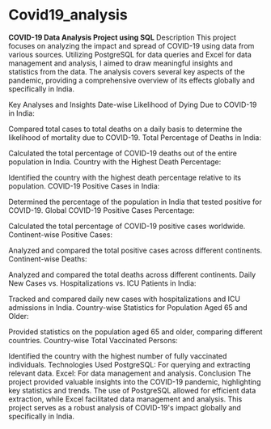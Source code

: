# Covid19_analysis
**COVID-19 Data Analysis Project using SQL**
Description
This project focuses on analyzing the impact and spread of COVID-19 using data from various sources. Utilizing PostgreSQL for data queries and Excel for data management and analysis, I aimed to draw meaningful insights and statistics from the data. The analysis covers several key aspects of the pandemic, providing a comprehensive overview of its effects globally and specifically in India.

Key Analyses and Insights
Date-wise Likelihood of Dying Due to COVID-19 in India:

Compared total cases to total deaths on a daily basis to determine the likelihood of mortality due to COVID-19.
Total Percentage of Deaths in India:

Calculated the total percentage of COVID-19 deaths out of the entire population in India.
Country with the Highest Death Percentage:

Identified the country with the highest death percentage relative to its population.
COVID-19 Positive Cases in India:

Determined the percentage of the population in India that tested positive for COVID-19.
Global COVID-19 Positive Cases Percentage:

Calculated the total percentage of COVID-19 positive cases worldwide.
Continent-wise Positive Cases:

Analyzed and compared the total positive cases across different continents.
Continent-wise Deaths:

Analyzed and compared the total deaths across different continents.
Daily New Cases vs. Hospitalizations vs. ICU Patients in India:

Tracked and compared daily new cases with hospitalizations and ICU admissions in India.
Country-wise Statistics for Population Aged 65 and Older:

Provided statistics on the population aged 65 and older, comparing different countries.
Country-wise Total Vaccinated Persons:

Identified the country with the highest number of fully vaccinated individuals.
Technologies Used
PostgreSQL: For querying and extracting relevant data.
Excel: For data management and analysis.
Conclusion
The project provided valuable insights into the COVID-19 pandemic, highlighting key statistics and trends. The use of PostgreSQL allowed for efficient data extraction, while Excel facilitated data management and analysis. This project serves as a robust analysis of COVID-19's impact globally and specifically in India.
